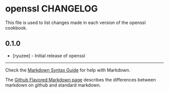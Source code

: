 openssl CHANGELOG
=================

This file is used to list changes made in each version of the openssl cookbook.

0.1.0
-----
- [ryuzee] - Initial release of openssl

- - -
Check the [Markdown Syntax Guide](http://daringfireball.net/projects/markdown/syntax) for help with Markdown.

The [Github Flavored Markdown page](http://github.github.com/github-flavored-markdown/) describes the differences between markdown on github and standard markdown.
